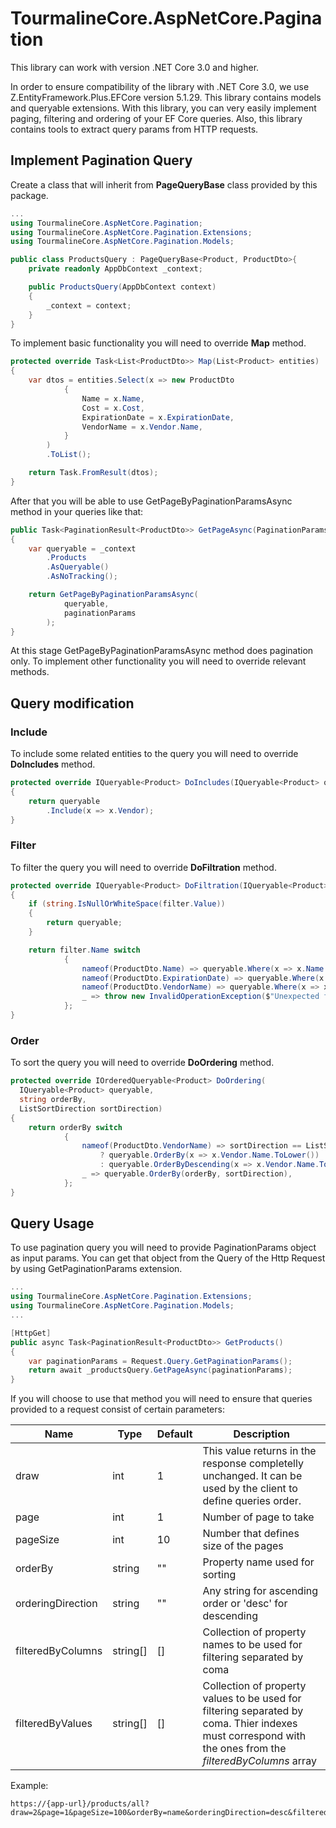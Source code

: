 # TourmalineCore.AspNetCore.Pagination

This library can work with version .NET Core 3.0 and higher. 

In order to ensure compatibility of the library with .NET Core 3.0, we use Z.EntityFramework.Plus.EFCore version 5.1.29.
This library contains models and queryable extensions.
With this library, you can very easily implement paging, filtering and ordering of your EF Core queries.
Also, this library contains tools to extract query params from HTTP requests.

## Implement Pagination Query
Create a class that will inherit from **PageQueryBase** class provided by this package.

```c#
...
using TourmalineCore.AspNetCore.Pagination;
using TourmalineCore.AspNetCore.Pagination.Extensions;
using TourmalineCore.AspNetCore.Pagination.Models;

public class ProductsQuery : PageQueryBase<Product, ProductDto>{
    private readonly AppDbContext _context;

    public ProductsQuery(AppDbContext context)
    {
        _context = context;
    }
}
```

To implement basic functionality you will need to override **Map** method. 

```c#
protected override Task<List<ProductDto>> Map(List<Product> entities)
{
    var dtos = entities.Select(x => new ProductDto
            {
                Name = x.Name,
                Cost = x.Cost,
                ExpirationDate = x.ExpirationDate,
                VendorName = x.Vendor.Name,
            }
        )
        .ToList();

    return Task.FromResult(dtos);
}
```

After that you will be able to use GetPageByPaginationParamsAsync method in your queries like that:

```c#
public Task<PaginationResult<ProductDto>> GetPageAsync(PaginationParams paginationParams)
{
    var queryable = _context
        .Products
        .AsQueryable()
        .AsNoTracking();

    return GetPageByPaginationParamsAsync(
            queryable,
            paginationParams
        );
}
```

At this stage GetPageByPaginationParamsAsync method does pagination only. To implement other functionality you will need to override relevant methods. 

## Query modification

### Include

To include some related entities to the query you will need to override **DoIncludes** method.

```c#
protected override IQueryable<Product> DoIncludes(IQueryable<Product> queryable)
{
    return queryable
        .Include(x => x.Vendor);
}
```

### Filter

To filter the query you will need to override **DoFiltration** method.

```c#
protected override IQueryable<Product> DoFiltration(IQueryable<Product> queryable, ColumnFilter filter)
{
    if (string.IsNullOrWhiteSpace(filter.Value))
    {
        return queryable;
    }

    return filter.Name switch
            {
                nameof(ProductDto.Name) => queryable.Where(x => x.Name.ToLower().Contains(filter.Value)),
                nameof(ProductDto.ExpirationDate) => queryable.Where(x => x.ExpirationDate.ToString().Contains(filter.Value)),
                nameof(ProductDto.VendorName) => queryable.Where(x => x.Vendor.Name.ToLower().Contains(filter.Value)),
                _ => throw new InvalidOperationException($"Unexpected filter name: {filter.Name}"),
            };
}
```

### Order

To sort the query you will need to override **DoOrdering** method.

```c#
protected override IOrderedQueryable<Product> DoOrdering(
  IQueryable<Product> queryable, 
  string orderBy, 
  ListSortDirection sortDirection)
{
    return orderBy switch
            {
                nameof(ProductDto.VendorName) => sortDirection == ListSortDirection.Ascending 
                    ? queryable.OrderBy(x => x.Vendor.Name.ToLower())
                    : queryable.OrderByDescending(x => x.Vendor.Name.ToLower()),
                _ => queryable.OrderBy(orderBy, sortDirection),
            };
}
```

## Query Usage

To use pagination query you will need to provide PaginationParams object as input params. You can get that object from the Query of the Http Request by using GetPaginationParams extension.

```c#
...
using TourmalineCore.AspNetCore.Pagination.Extensions;
using TourmalineCore.AspNetCore.Pagination.Models;
...

[HttpGet]
public async Task<PaginationResult<ProductDto>> GetProducts()
{
    var paginationParams = Request.Query.GetPaginationParams();
    return await _productsQuery.GetPageAsync(paginationParams);
}
```

If you will choose to use that method you will need to ensure that queries provided to a request consist of certain parameters:

| Name | Type | Default | Description |
|-|-|-|-|
| draw | int | 1 | This value returns in the response completelly unchanged. It can be used by the client to define queries order.  |
| page | int | 1 | Number of page to take |
| pageSize | int | 10 | Number that defines size of the pages |
| orderBy | string | "" | Property name used for sorting |
| orderingDirection | string | "" | Any string for ascending order or 'desc' for descending |
| filteredByColumns | string[] | [] | Collection of property names to be used for filtering separated by coma |
| filteredByValues | string[] | [] | Collection of property values to be used for filtering separated by coma. Thier indexes must correspond with the ones from the *filteredByColumns* array |

Example:
```
https://{app-url}/products/all?draw=2&page=1&pageSize=100&orderBy=name&orderingDirection=desc&filteredByColumns=name,vendorName&filteredByValues=First,TestVendor1
```